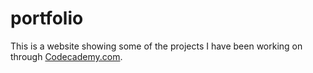 # portfolio

This is a website showing some of the projects I have been working on through [Codecademy.com](https://www.codecademy.com/).

